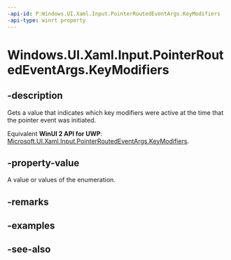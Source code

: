 ```yaml
---
-api-id: P:Windows.UI.Xaml.Input.PointerRoutedEventArgs.KeyModifiers
-api-type: winrt property
---
```


<!-- Property syntax
public Windows.System.VirtualKeyModifiers KeyModifiers { get; }
-->

# Windows.UI.Xaml.Input.PointerRoutedEventArgs.KeyModifiers

## -description
Gets a value that indicates which key modifiers were active at the time that the pointer event was initiated.

Equivalent **WinUI 2 API for UWP**: [Microsoft.UI.Xaml.Input.PointerRoutedEventArgs.KeyModifiers](/windows/winui/api/microsoft.ui.xaml.input.pointerroutedeventargs.keymodifiers).

## -property-value
A value or values of the enumeration.
<!--Watch this it might be forwarded to the more familarl ModifierKeys enum.-->

## -remarks

## -examples

## -see-also
